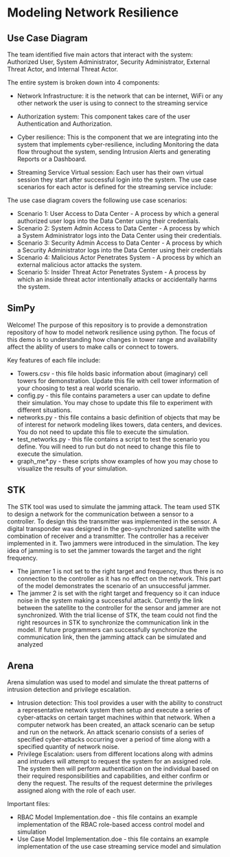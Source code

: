 # Modeling Network Resilience

## Use Case Diagram
The team identified five main actors that interact with the system: Authorized User, System Administrator, Security Administrator, External Threat Actor, and Internal Threat Actor. 

The entire system is broken down into 4 components: 

* Network Infrastructure:  it is the network that can be internet, WiFi or any other network the user is using to connect to the streaming service 

* Authorization system: This component takes care of the user Authentication and Authorization. 

* Cyber resilience: This is the component that we are integrating into the system that implements cyber-resilience, including Monitoring the data flow throughout the system, sending Intrusion Alerts and generating Reports or a Dashboard.  

* Streaming Service Virtual session: Each user has their own virtual session they start after  successful login into the system. 
The use case scenarios for each actor is defined for the streaming service include:  

The use case diagram covers the following use case scenarios:
* Scenario 1: User Access to Data Center - A process by which a general authorized user logs into the Data Center using their credentials.
* Scenario 2: System Admin Access to Data Center - A process by which a System Administrator logs into the Data Center using their credentials. 
* Scenario 3: Security Admin Access to Data Center - A process by which a Security Administrator logs into the Data Center using their credentials 
* Scenario 4: Malicious Actor Penetrates System - A process by which an external malicious actor attacks the system.  
* Scenario 5: Insider Threat Actor Penetrates System - A process by which an inside threat actor intentionally attacks or accidentally harms the system.  

## SimPy

Welcome! The purpose of this repository is to provide a demonstration repository of how to model network resilience using python. The focus of this demo is to understanding how changes in tower range and availability affect the ability of users to make calls or connect to towers. 

Key features of each file include: 
* Towers.csv - this file holds basic information about (imaginary) cell towers for demonstration. Update this file with cell tower information of your choosing to test a real world scenario. 
* config.py - this file contains parameters a user can update to define their simulation. You may chose to update this file to experiment with different situations. 
* networks.py - this file contains a basic definition of objects that may be of interest for network modeling likes towers, data centers, and devices. You do not need to update this file to execute the simulation.
* test_networks.py - this file contains a script to test the scenario you define. You will need to run but do not need to change this file to execute the simulation.
* graph_me*.py - these scripts show examples of how you may chose to visualize the results of your simulation. 

## STK
The STK tool was used to simulate the jamming attack. The team used STK to design a network for the communication between a sensor to a controller. To design this the transmitter was implemented in the sensor. A digital transponder was designed in the geo-synchronized satellite with the combination of receiver and a transmitter. The controller has a receiver implemented in it. 
Two jammers were introduced in the simulation. The key idea of jamming is to set the jammer towards the target and the right frequency. 
 * The jammer 1 is not set to the right target and frequency, thus there is no connection to the controller as it has no effect on the network. This part of the model demonstrates the scenario of an unsuccessful jammer. 
 * The jammer 2 is set with the right target and frequency so it can induce noise in the system making a successful attack. Currently the link between the satellite to the controller for the sensor and jammer are not synchronized. With the trial license of STK, the team could not find the right resources in STK to synchronize the communication link in the model. If future programmers can successfully synchronize the communication link, then the jamming attack can be simulated and analyzed

## Arena
Arena simulation was used to model and simulate the threat patterns of intrusion detection and privilege escalation. 
* Intrusion detection: This tool provides a user with the ability to construct a representative network system then setup and execute a series of cyber-attacks on certain target machines within that network. When a computer network has been created, an attack scenario can be setup and run on the network. An attack scenario consists of a series of specified cyber-attacks occurring over a period of time along with a specified quantity of network noise.
* Privilege Escalation: users from different locations along with admins and intruders will attempt to request the system for an assigned role. The system then will perform authentication on the individual based on their required responsibilities and capabilities, and either confirm or deny the request. The results of the request determine the privileges assigned along with the role of each user.

Important files:
* RBAC Model Implementation.doe - this file contains an example implementation of the RBAC role-based access control model and simulation
* Use Case Model Implementation.doe - this file contains an example implementation of the use case streaming service model and simulation
